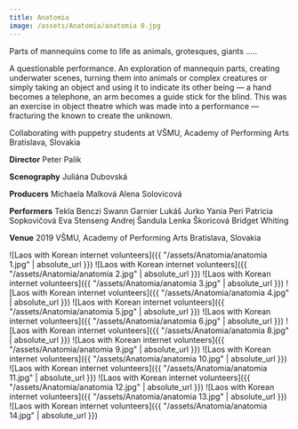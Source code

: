 ```yaml
---
title: Anatomia
image: /assets/Anatomia/anatomia 0.jpg
---
```


Parts of mannequins come to life as animals, grotesques, giants …..

A questionable performance. An exploration of mannequin parts, creating underwater scenes, turning them into animals or complex creatures or simply taking an object and using it to indicate its other being — a hand becomes a telephone, an arm becomes a guide stick for the blind. This was an exercise in object theatre which was made into a performance — fracturing the known to create the unknown.

Collaborating with puppetry students at VŠMU, Academy of Performing Arts Bratislava, Slovakia

**Director**
Peter Palik

**Scenography**
Juliána Dubovská

**Producers**
Michaela Malková
Alena Solovicová

**Performers**
Tekla Benczi
Swann Garnier
Lukáš Jurko
Yania Peri
Patricia Sopkovičová
Eva Stenseng
Andrej Šandula
Lenka Škoricová
Bridget Whiting

**Venue**
2019
VŠMU, Academy of Performing Arts Bratislava, Slovakia

![Laos with Korean internet volunteers]({{ "/assets/Anatomia/anatomia 1.jpg" | absolute_url }})
![Laos with Korean internet volunteers]({{ "/assets/Anatomia/anatomia 2.jpg" | absolute_url }})
![Laos with Korean internet volunteers]({{ "/assets/Anatomia/anatomia 3.jpg" | absolute_url }})
![Laos with Korean internet volunteers]({{ "/assets/Anatomia/anatomia 4.jpg" | absolute_url }})
![Laos with Korean internet volunteers]({{ "/assets/Anatomia/anatomia 5.jpg" | absolute_url }})
![Laos with Korean internet volunteers]({{ "/assets/Anatomia/anatomia 6.jpg" | absolute_url }})
![Laos with Korean internet volunteers]({{ "/assets/Anatomia/anatomia 8.jpg" | absolute_url }})
![Laos with Korean internet volunteers]({{ "/assets/Anatomia/anatomia 9.jpg" | absolute_url }})
![Laos with Korean internet volunteers]({{ "/assets/Anatomia/anatomia 10.jpg" | absolute_url }})
![Laos with Korean internet volunteers]({{ "/assets/Anatomia/anatomia 11.jpg" | absolute_url }})
![Laos with Korean internet volunteers]({{ "/assets/Anatomia/anatomia 12.jpg" | absolute_url }})
![Laos with Korean internet volunteers]({{ "/assets/Anatomia/anatomia 13.jpg" | absolute_url }})
![Laos with Korean internet volunteers]({{ "/assets/Anatomia/anatomia 14.jpg" | absolute_url }})
